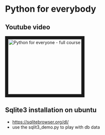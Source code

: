 # Python for everybody

## Youtube video
<a href="https://www.youtube.com/watch?feature=player_embedded&v=8DvywoWv6fI&list=PLWKjhJtqVAbnqBxcdjVGgT3uVR10bzTEB&index=4
" target="_blank"><img src="http://img.youtube.com/vi/8DvywoWv6fI/0.jpg" 
alt="Python for everyone - full course" width="240" height="180" border="10" /></a>

## Sqlite3 installation on ubuntu
- https://sqlitebrowser.org/dl/
- use the sqlit3_demo.py to play with db data
